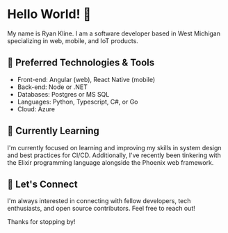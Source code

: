 # Hello World! 👋

My name is Ryan Kline. I am a software developer based in West Michigan specializing in web, mobile, and IoT products.

## 🔧 Preferred Technologies & Tools

- Front-end: Angular (web), React Native (mobile)
- Back-end: Node or .NET
- Databases: Postgres or MS SQL
- Languages: Python, Typescript, C#, or Go 
- Cloud: Azure

## 🌱 Currently Learning

I'm currently focused on learning and improving my skills in system design and best practices for CI/CD. Additionally, I've recently been tinkering with the Elixir programming language alongside the Phoenix web framework.

## 🤝 Let's Connect

I'm always interested in connecting with fellow developers, tech enthusiasts, and open source contributors. Feel free to reach out!

Thanks for stopping by!
